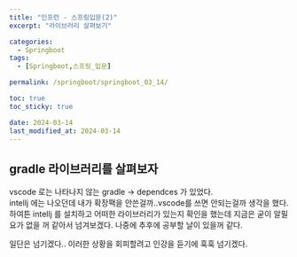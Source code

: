 ```yaml
---
title: "인프런 - 스프링입문(2)"
excerpt: "라이브러리 살펴보기"

categories:
  - Springboot
tags:
  - [Springboot,스프링_입문]

permalink: /springboot/springboot_03_14/

toc: true
toc_sticky: true 

date: 2024-03-14
last_modified_at: 2024-03-14
---
```


## gradle 라이브러리를 살펴보자

vscode 로는 나타나지 않는 gradle -> dependces 가 있었다.  
intellj 에는 나오던데 내가 확장팩을 안쓴걸까..vscode를 쓰면 안되는걸까 생각을 했다. 하여튼 intellj 를 설치하고 어떠한 라이브러리가 있는지 확인을 했는데 지금은 굳이 알필요가 없을 꺼 같아서 넘겨보겠다. 나중에 추후에 공부할 날이 있을꺼 같다.  

일단은 넘기겠다.. 이러한 상황을 회피할려고 인강을 듣기에 훅훅 넘기겠다. 